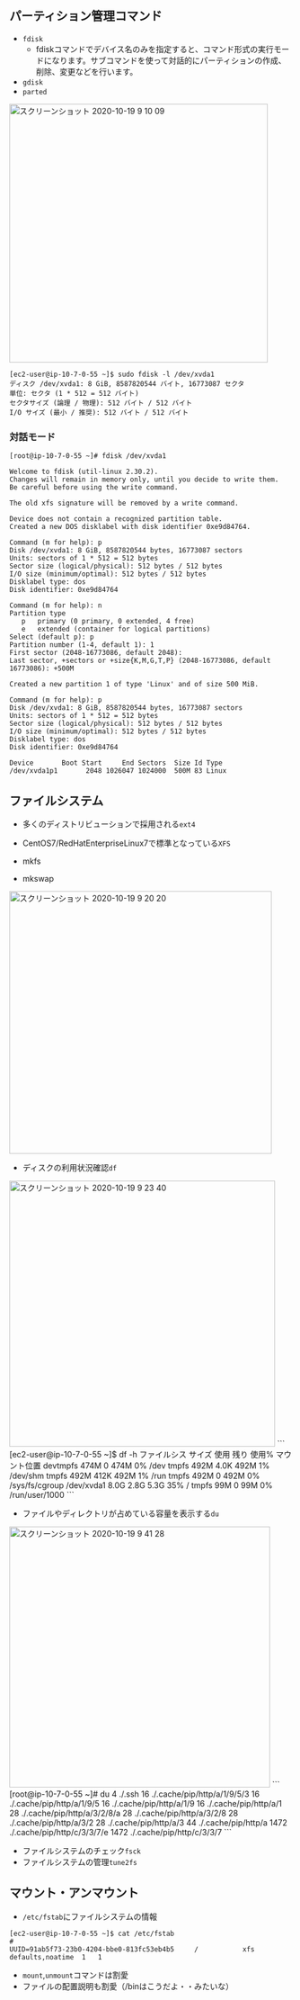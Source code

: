 
## パーティション管理コマンド
- `fdisk`
  - fdiskコマンドでデバイス名のみを指定すると、コマンド形式の実行モードになります。サブコマンドを使って対話的にパーティションの作成、削除、変更などを行います。 
- `gdisk`
- `parted`
<img width="460" alt="スクリーンショット 2020-10-19 9 10 09" src="https://user-images.githubusercontent.com/60077121/96389508-ecee6d00-11ea-11eb-8a55-177013969693.png">

```
[ec2-user@ip-10-7-0-55 ~]$ sudo fdisk -l /dev/xvda1
ディスク /dev/xvda1: 8 GiB, 8587820544 バイト, 16773087 セクタ
単位: セクタ (1 * 512 = 512 バイト)
セクタサイズ (論理 / 物理): 512 バイト / 512 バイト
I/O サイズ (最小 / 推奨): 512 バイト / 512 バイト
```
### 対話モード
```
[root@ip-10-7-0-55 ~]# fdisk /dev/xvda1

Welcome to fdisk (util-linux 2.30.2).
Changes will remain in memory only, until you decide to write them.
Be careful before using the write command.

The old xfs signature will be removed by a write command.

Device does not contain a recognized partition table.
Created a new DOS disklabel with disk identifier 0xe9d84764.

Command (m for help): p
Disk /dev/xvda1: 8 GiB, 8587820544 bytes, 16773087 sectors
Units: sectors of 1 * 512 = 512 bytes
Sector size (logical/physical): 512 bytes / 512 bytes
I/O size (minimum/optimal): 512 bytes / 512 bytes
Disklabel type: dos
Disk identifier: 0xe9d84764

Command (m for help): n
Partition type
   p   primary (0 primary, 0 extended, 4 free)
   e   extended (container for logical partitions)
Select (default p): p
Partition number (1-4, default 1): 1
First sector (2048-16773086, default 2048): 
Last sector, +sectors or +size{K,M,G,T,P} (2048-16773086, default 16773086): +500M

Created a new partition 1 of type 'Linux' and of size 500 MiB.

Command (m for help): p
Disk /dev/xvda1: 8 GiB, 8587820544 bytes, 16773087 sectors
Units: sectors of 1 * 512 = 512 bytes
Sector size (logical/physical): 512 bytes / 512 bytes
I/O size (minimum/optimal): 512 bytes / 512 bytes
Disklabel type: dos
Disk identifier: 0xe9d84764

Device       Boot Start     End Sectors  Size Id Type
/dev/xvda1p1       2048 1026047 1024000  500M 83 Linux
```
## ファイルシステム
- 多くのディストリビューションで採用される`ext4`
- CentOS7/RedHatEnterpriseLinux7で標準となっている`XFS`

- mkfs
- mkswap
<img width="467" alt="スクリーンショット 2020-10-19 9 20 20" src="https://user-images.githubusercontent.com/60077121/96389798-5458ec80-11ec-11eb-82d6-12a6c0c9de68.png">

- ディスクの利用状況確認`df`
<img width="473" alt="スクリーンショット 2020-10-19 9 23 40" src="https://user-images.githubusercontent.com/60077121/96389899-ed880300-11ec-11eb-969f-30e0bc2be6a1.png">
```
[ec2-user@ip-10-7-0-55 ~]$ df -h
ファイルシス   サイズ  使用  残り 使用% マウント位置
devtmpfs         474M     0  474M    0% /dev
tmpfs            492M  4.0K  492M    1% /dev/shm
tmpfs            492M  412K  492M    1% /run
tmpfs            492M     0  492M    0% /sys/fs/cgroup
/dev/xvda1       8.0G  2.8G  5.3G   35% /
tmpfs             99M     0   99M    0% /run/user/1000
```

- ファイルやディレクトリが占めている容量を表示する`du`
<img width="464" alt="スクリーンショット 2020-10-19 9 41 28" src="https://user-images.githubusercontent.com/60077121/96390411-7607a300-11ef-11eb-8b7c-0e2b6c9e37b1.png">
```
[root@ip-10-7-0-55 ~]# du
4	./.ssh
16	./.cache/pip/http/a/1/9/5/3
16	./.cache/pip/http/a/1/9/5
16	./.cache/pip/http/a/1/9
16	./.cache/pip/http/a/1
28	./.cache/pip/http/a/3/2/8/a
28	./.cache/pip/http/a/3/2/8
28	./.cache/pip/http/a/3/2
28	./.cache/pip/http/a/3
44	./.cache/pip/http/a
1472	./.cache/pip/http/c/3/3/7/e
1472	./.cache/pip/http/c/3/3/7
```

- ファイルシステムのチェック`fsck`
- ファイルシステムの管理`tune2fs`

## マウント・アンマウント

- `/etc/fstab`にファイルシステムの情報
```
[ec2-user@ip-10-7-0-55 ~]$ cat /etc/fstab
#
UUID=91ab5f73-23b0-4204-bbe0-813fc53eb4b5     /           xfs    defaults,noatime  1   1
```

- `mount`,`unmount`コマンドは割愛
- ファイルの配置説明も割愛（/binはこうだよ・・みたいな）
